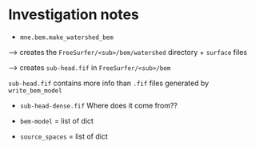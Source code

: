 Investigation notes
===================

* `mne.bem.make_watershed_bem`

--> creates the `FreeSurfer/<sub>/bem/watershed` directory + `surface` files

--> creates `sub-head.fif` in `FreeSurfer/<sub>/bem`

`sub-head.fif` contains more info than `.fif` files generated by `write_bem_model`

* `sub-head-dense.fif` Where does it come from??

* `bem-model` = list of dict

* `source_spaces` = list of dict
